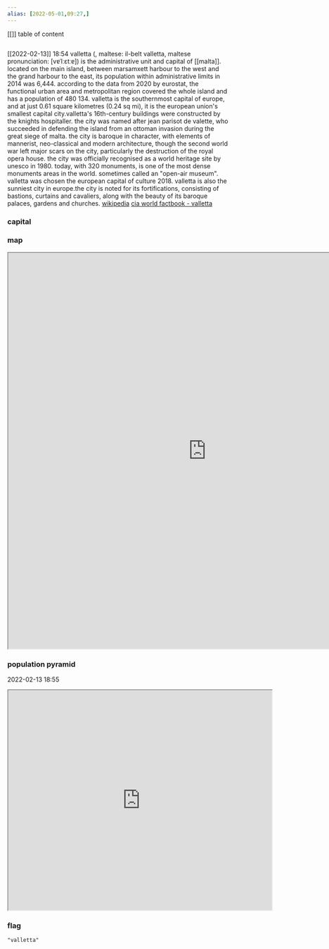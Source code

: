 ```yaml
---
alias: [2022-05-01,09:27,]
---
```

[[]]
table of content
```toc
```
[[2022-02-13]] 18:54
valletta (, maltese: il-belt valletta, maltese pronunciation: [vɐˈlːɛtːɐ]) is the administrative unit and capital of [[malta]]. located on the main island, between marsamxett harbour to the west and the grand harbour to the east, its population within administrative limits in 2014 was 6,444. according to the data from 2020 by eurostat, the functional urban area and metropolitan region covered the whole island and has a population of 480 134. valletta is the southernmost capital of europe, and at just 0.61 square kilometres (0.24 sq mi), it is the european union's smallest capital city.valletta's 16th-century buildings were constructed by the knights hospitaller. the city was named after jean parisot de valette, who succeeded in defending the island from an ottoman invasion during the great siege of malta. the city is baroque in character, with elements of mannerist, neo-classical and modern architecture, though the second world war left major scars on the city, particularly the destruction of the royal opera house. the city was officially recognised as a world heritage site by unesco in 1980. today, with 320 monuments, is one of the most dense monuments areas in the world. sometimes called an "open-air museum". valletta was chosen the european capital of culture 2018. valletta is also the sunniest city in europe.the city is noted for its fortifications, consisting of bastions, curtains and cavaliers, along with the beauty of its baroque palaces, gardens and churches.
[wikipedia](https://en.wikipedia.org/wiki/valletta)
[cia world factbook - valletta](https://www.cia.gov/the-world-factbook/countries/valletta)
### capital

### map
<iframe src="https://duckduckgo.com/?t=ffab&q=valletta&ia=web&iaxm=about" width="900" height="900" ></iframe>

### population pyramid

2022-02-13 18:55

<iframe src="https://www.populationpyramid.net/valletta/2019/" width="600" height="500" ></iframe>

### flag

```query
"valletta"
```